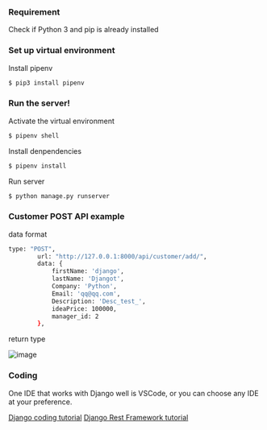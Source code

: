 ### Requirement

Check if Python 3 and pip is already installed

### Set up virtual environment

Install pipenv

```sh
$ pip3 install pipenv
```


### Run the server!

Activate the virtual environment

```sh
$ pipenv shell
```
Install denpendencies

```sh
$ pipenv install
```

Run server

```sh
$ python manage.py runserver
```

### Customer POST API example

data format  

```sh
type: "POST",
        url: "http://127.0.0.1:8000/api/customer/add/",
        data: {
            firstName: 'django',
            lastName: 'Djangot',
            Company: 'Python',
            Email: 'qq@qq.com',
            Description: 'Desc_test_',
            ideaPrice: 100000,
            manager_id: 2
        },
```

return type  

![image](https://user-images.githubusercontent.com/87740290/161893513-8becf534-4de2-40b2-947a-a6354bb1debf.png)

### Coding

One IDE that works with Django well is VSCode, or you can choose any IDE at your preference.

[Django coding tutorial](https://docs.djangoproject.com/zh-hans/2.1/)
[Django Rest Framework tutorial](https://www.django-rest-framework.org/tutorial/quickstart/)
